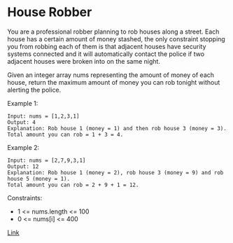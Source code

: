 # House Robber

You are a professional robber planning to rob houses along a street. Each house has a certain amount of money stashed,
the only constraint stopping you from robbing each of them is that adjacent houses have security systems connected and
it will automatically contact the police if two adjacent houses were broken into on the same night.

Given an integer array nums representing the amount of money of each house, return the maximum amount of money you can
rob tonight without alerting the police.

Example 1:

```
Input: nums = [1,2,3,1]
Output: 4
Explanation: Rob house 1 (money = 1) and then rob house 3 (money = 3).
Total amount you can rob = 1 + 3 = 4.
```

Example 2:

```
Input: nums = [2,7,9,3,1]
Output: 12
Explanation: Rob house 1 (money = 2), rob house 3 (money = 9) and rob house 5 (money = 1).
Total amount you can rob = 2 + 9 + 1 = 12.
```

Constraints:

- 1 <= nums.length <= 100
- 0 <= nums[i] <= 400

[Link](https://leetcode.com/problems/house-robber/)